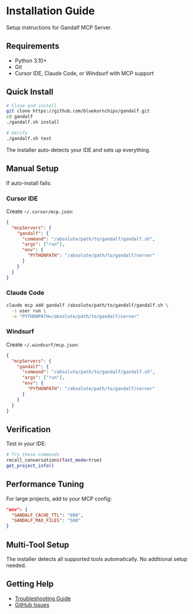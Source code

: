 # Installation Guide

Setup instructions for Gandalf MCP Server.

## Requirements

- Python 3.10+
- Git
- Cursor IDE, Claude Code, or Windsurf with MCP support

## Quick Install

```bash
# Clone and install
git clone https://github.com/bluekornchips/gandalf.git
cd gandalf
./gandalf.sh install

# Verify
./gandalf.sh test
```

The installer auto-detects your IDE and sets up everything.

## Manual Setup

If auto-install fails:

### Cursor IDE

Create `~/.cursor/mcp.json`:

```json
{
  "mcpServers": {
    "gandalf": {
      "command": "/absolute/path/to/gandalf/gandalf.sh",
      "args": ["run"],
      "env": {
        "PYTHONPATH": "/absolute/path/to/gandalf/server"
      }
    }
  }
}
```

### Claude Code

```bash
claude mcp add gandalf /absolute/path/to/gandalf/gandalf.sh \
  -s user run \
  -e "PYTHONPATH=/absolute/path/to/gandalf/server"
```

### Windsurf

Create `~/.windsurf/mcp.json`:

```json
{
  "mcpServers": {
    "gandalf": {
      "command": "/absolute/path/to/gandalf/gandalf.sh",
      "args": ["run"],
      "env": {
        "PYTHONPATH": "/absolute/path/to/gandalf/server"
      }
    }
  }
}
```

## Verification

Test in your IDE:

```bash
# Try these commands
recall_conversations(fast_mode=true)
get_project_info()
```

## Performance Tuning

For large projects, add to your MCP config:

```json
"env": {
  "GANDALF_CACHE_TTL": "600",
  "GANDALF_MAX_FILES": "500"
}
```

## Multi-Tool Setup

The installer detects all supported tools automatically. No additional setup needed.

## Getting Help

- [Troubleshooting Guide](TROUBLESHOOTING.md)
- [GitHub Issues](https://github.com/bluekornchips/gandalf/issues)
